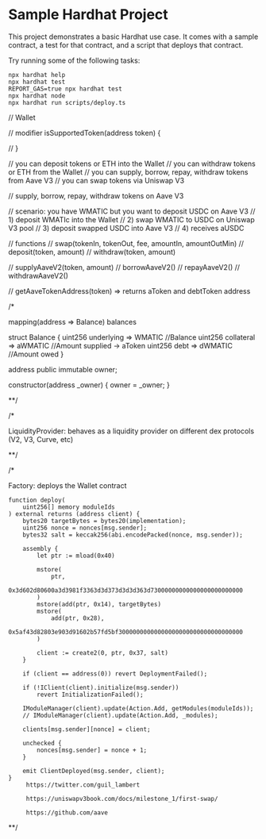 # Sample Hardhat Project

This project demonstrates a basic Hardhat use case. It comes with a sample contract, a test for that contract, and a script that deploys that contract.

Try running some of the following tasks:

```shell
npx hardhat help
npx hardhat test
REPORT_GAS=true npx hardhat test
npx hardhat node
npx hardhat run scripts/deploy.ts
```

// Wallet

// modifier isSupportedToken(address token) {

// }

// you can deposit tokens or ETH into the Wallet
// you can withdraw tokens or ETH from the Wallet
// you can supply, borrow, repay, withdraw tokens from Aave V3
// you can swap tokens via Uniswap V3

// supply, borrow, repay, withdraw tokens on Aave V3

// scenario: you have WMATIC but you want to deposit USDC on Aave V3
// 1) deposit WMATIc into the Wallet
// 2) swap WMATIC to USDC on Uniswap V3 pool
// 3) deposit swapped USDC into Aave V3
// 4) receives aUSDC

// functions
// swap(tokenIn, tokenOut, fee, amountIn, amountOutMin)
// deposit(token, amount)
// withdraw(token, amount)

// supplyAaveV2(token, amount)
// borrowAaveV2()
// repayAaveV2()
// withdrawAaveV2()

// getAaveTokenAddress(token) => returns aToken and debtToken address

/\*

mapping(address => Balance) balances

struct Balance {
uint256 underlying => WMATIC //Balance
uint256 collateral => aWMATIC //Amount supplied -> aToken
uint256 debt => dWMATIC //Amount owed
}

address public immutable owner;

constructor(address \_owner) {
owner = \_owner;
}

\*\*/

/\*

LiquidityProvider: behaves as a liquidity provider on different dex protocols (V2, V3, Curve, etc)

\*\*/

/\*

Factory: deploys the Wallet contract

    function deploy(
        uint256[] memory moduleIds
    ) external returns (address client) {
        bytes20 targetBytes = bytes20(implementation);
        uint256 nonce = nonces[msg.sender];
        bytes32 salt = keccak256(abi.encodePacked(nonce, msg.sender));

        assembly {
            let ptr := mload(0x40)

            mstore(
                ptr,
                0x3d602d80600a3d3981f3363d3d373d3d3d363d73000000000000000000000000
            )
            mstore(add(ptr, 0x14), targetBytes)
            mstore(
                add(ptr, 0x28),
                0x5af43d82803e903d91602b57fd5bf30000000000000000000000000000000000
            )

            client := create2(0, ptr, 0x37, salt)
        }

        if (client == address(0)) revert DeploymentFailed();

        if (!IClient(client).initialize(msg.sender))
            revert InitializationFailed();

        IModuleManager(client).update(Action.Add, getModules(moduleIds));
        // IModuleManager(client).update(Action.Add, _modules);

        clients[msg.sender][nonce] = client;

        unchecked {
            nonces[msg.sender] = nonce + 1;
        }

        emit ClientDeployed(msg.sender, client);
    }
         https://twitter.com/guil_lambert

         https://uniswapv3book.com/docs/milestone_1/first-swap/

         https://github.com/aave

\*\*/
